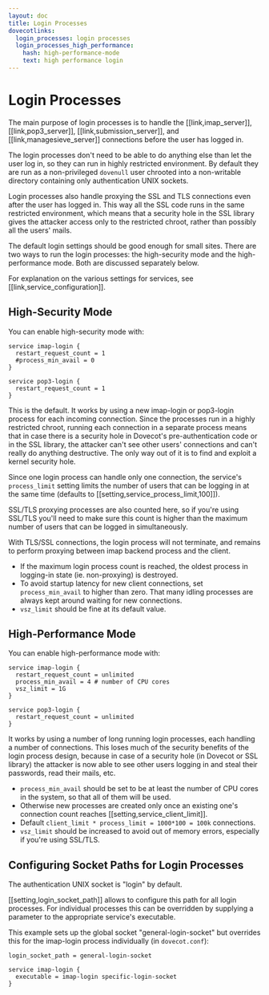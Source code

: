 ```yaml
---
layout: doc
title: Login Processes
dovecotlinks:
  login_processes: login processes
  login_processes_high_performance:
    hash: high-performance-mode
    text: high performance login
---
```


# Login Processes

The main purpose of login processes is to handle the [[link,imap_server]],
[[link,pop3_server]], [[link,submission_server]], and
[[link,managesieve_server]] connections before the user
has logged in.

The login processes don't need to be able to do anything else
than let the user log in, so they can run in highly restricted environment. By
default they are run as a non-privileged `dovenull` user chrooted into a
non-writable directory containing only authentication UNIX sockets.

Login processes also handle proxying the SSL and TLS connections even after the
user has logged in. This way all the SSL code runs in the same restricted
environment, which means that a security hole in the SSL library gives the
attacker access only to the restricted chroot, rather than possibly all the
users' mails.

The default login settings should be good enough for small sites. There are two
ways to run the login processes: the high-security mode and the
high-performance mode. Both are discussed separately below.

For explanation on the various settings for services, see
[[link,service_configuration]].

## High-Security Mode

You can enable high-security mode with:

```[dovecot.conf]
service imap-login {
  restart_request_count = 1
  #process_min_avail = 0
}

service pop3-login {
  restart_request_count = 1
}
```

This is the default. It works by using a new imap-login or pop3-login process
for each incoming connection. Since the processes run in a highly restricted
chroot, running each connection in a separate process means that in case there
is a security hole in Dovecot's pre-authentication code or in the SSL library,
the attacker can't see other users' connections and can't really do anything
destructive. The only way out of it is to find and exploit a kernel security
hole.

Since one login process can handle only one connection, the service's
`process_limit` setting limits the number of users that can be logging in at
the same time (defaults to [[setting,service_process_limit,100]]).

SSL/TLS proxying processes are also counted here, so if you're using
SSL/TLS you'll need to make sure this count is higher than the maximum
number of users that can be logged in simultaneously.

With TLS/SSL connections, the login process will not terminate, and remains
to perform proxying between imap backend process and the client.

* If the maximum login process count is reached, the oldest process in
  logging-in state (ie. non-proxying) is destroyed.
* To avoid startup latency for new client connections, set
  `process_min_avail` to higher than zero. That many idling processes are
  always kept around waiting for new connections.
* `vsz_limit` should be fine at its default value.

## High-Performance Mode

You can enable high-performance mode with:

```[dovecot.conf]
service imap-login {
  restart_request_count = unlimited
  process_min_avail = 4 # number of CPU cores
  vsz_limit = 1G
}

service pop3-login {
  restart_request_count = unlimited
}
```

It works by using a number of long running login processes, each handling a
number of connections. This loses much of the security benefits of the login
process design, because in case of a security hole (in Dovecot or SSL library)
the attacker is now able to see other users logging in and steal their
passwords, read their mails, etc.

* `process_min_avail` should be set to be at least the number of CPU cores in
  the system, so that all of them will be used.
* Otherwise new processes are created only once an existing one's connection
  count reaches [[setting,service_client_limit]].
* Default `client_limit * process_limit = 1000*100 = 100k` connections.
* `vsz_limit` should be increased to avoid out of memory errors, especially
  if you're using SSL/TLS.

## Configuring Socket Paths for Login Processes

The authentication UNIX socket is "login" by default.

[[setting,login_socket_path]] allows to configure this path for all login
processes. For individual processes this can be overridden by supplying
a parameter to the appropriate service's executable.

This example sets up the global socket "general-login-socket" but
overrides this for the imap-login process individually (in `dovecot.conf`):

```[dovecot.conf]
login_socket_path = general-login-socket

service imap-login {
  executable = imap-login specific-login-socket
}
```
